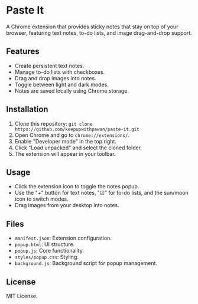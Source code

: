 # Paste It

A Chrome extension that provides sticky notes that stay on top of your browser, featuring text notes, to-do lists, and image drag-and-drop support.

## Features
- Create persistent text notes.
- Manage to-do lists with checkboxes.
- Drag and drop images into notes.
- Toggle between light and dark modes.
- Notes are saved locally using Chrome storage.

## Installation
1. Clone this repository: `git clone https://github.com/keepupwithpawan/paste-it.git`
2. Open Chrome and go to `chrome://extensions/`.
3. Enable "Developer mode" in the top right.
4. Click "Load unpacked" and select the cloned folder.
5. The extension will appear in your toolbar.

## Usage
- Click the extension icon to toggle the notes popup.
- Use the "+" button for text notes, "☑" for to-do lists, and the sun/moon icon to switch modes.
- Drag images from your desktop into notes.

## Files
- `manifest.json`: Extension configuration.
- `popup.html`: UI structure.
- `popup.js`: Core functionality.
- `styles/popup.css`: Styling.
- `background.js`: Background script for popup management.

## License
MIT License.